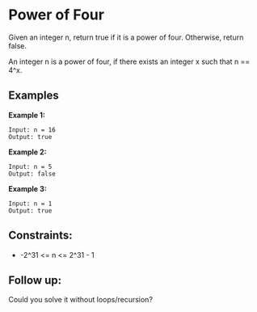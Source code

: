# Power of Four

Given an integer n, return true if it is a power of four. Otherwise, return false.

An integer n is a power of four, if there exists an integer x such that n == 4^x.

## Examples

**Example 1:**
```
Input: n = 16
Output: true
```

**Example 2:**
```
Input: n = 5
Output: false
```

**Example 3:**
```
Input: n = 1
Output: true
```

## Constraints:
- -2^31 <= n <= 2^31 - 1

## Follow up:
Could you solve it without loops/recursion?
